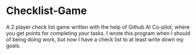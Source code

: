 # Checklist-Game
A 2 player check list game written with the help of Github AI Co-pilot, where you get points for completing your tasks. I wrote this program when I should of being doing work, but now I have a check list to at least write down my goals. 


